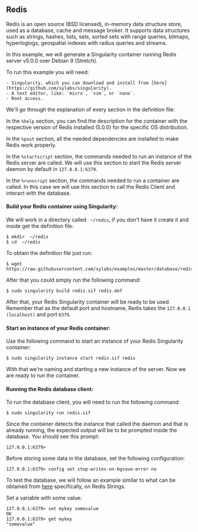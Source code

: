 ## Redis

Redis is an open source (BSD licensed), in-memory data structure store, used as a database, cache and message broker. It supports data structures such as strings, hashes, lists, sets, sorted sets with range queries, bitmaps, hyperloglogs, geospatial indexes with radius queries and streams.

In this example, we will generate a Singularity container running Redis server v5.0.0 over Debian 9 (Stretch).

To run this example you will need:

	- Singularity, which you can download and install from [here](https://github.com/sylabs/singularity).
	- A text editor, like: `micro`, `vim`, or `nano`.
	- Root access.

We'll go through the explanation of every section in the definition file:

In the `%help` section, you can find the description for the container with the respective version of Redis installed (5.0.0) for the specific OS distribution.

In the `%post` section, all the needed dependencies are installed to make Redis work properly.

In the `%startscript` section, the commands needed to run an instance of the Redis server are called. We will use this section to start the Redis server daemon by default in `127.0.0.1:6379`.

In the `%runscript` section, the commands needed to run a container are called. In this case we will use this section to call the Redis Client and interact with the database.

#### Build your Redis container using Singularity:

We will work in a directory called ` ~/redis`, if you don't have it create it and inside get the definition file:

```
$ mkdir  ~/redis
$ cd  ~/redis
```

To obtain the definition file just run:

```
$ wget https://raw.githubusercontent.com/sylabs/examples/master/database/redis/redis.def
```

After that you could simply run the following command:

```
$ sudo singularity build redis.sif redis.def
```

After that, your Redis Singularity container will be ready to be used. Remember that as the default port and hostname, Redis takes the `127.0.0.1 (localhost)` and port `6379`.

#### Start an instance of your Redis container:

Use the following command to start an instance of your Redis Singularity container:

```
$ sudo singularity instance start redis.sif redis
```

With that we're naming and starting a new instance of the server. Now we are ready to run the container.


#### Running the Redis database client:

To run the database client, you will need to run the following command:

```
$ sudo singularity run redis.sif
```

Since the container detects the instance that called the daemon and that is already running, the expected output will be to be prompted inside the database. You should see this prompt:

```
127.0.0.1:6379>
```

Before storing some data in the database, set the following configuration:

```
127.0.0.1:6379> config set stop-writes-on-bgsave-error no
```

To test the database, we will follow an example similar to what can be obtained from [here](https://redis.io/topics/data-types-intro) specifically, on Redis Strings.

Set a variable with some value:

```
127.0.0.1:6379> set mykey somevalue
OK
127.0.0.1:6379> get mykey
"somevalue"
```
